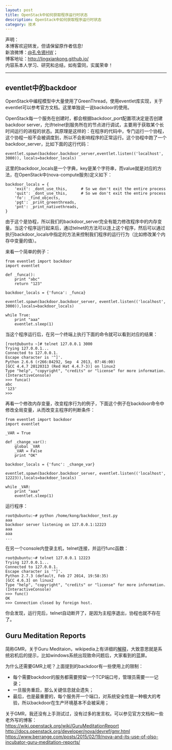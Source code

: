 ```yaml
---
layout: post
title: OpenStack中如何获取程序运行时状态
description: OpenStack中如何获取程序运行时状态
category: 技术
---
```


声明：  
本博客欢迎转发，但请保留原作者信息!  
新浪微博：[@孔令贤HW](http://weibo.com/lingxiankong)；   
博客地址：<http://lingxiankong.github.io/>  
内容系本人学习、研究和总结，如有雷同，实属荣幸！

------------------

## eventlet中的backdoor

OpenStack中编程模型中大量使用了GreenThread，使用eventlet库实现，关于eventlet可以参考官方文档。这里单独说一说backdoor的使用。

OpenStack每一个服务在创建时，都会根据backdoor_port配置项决定是否创建backdoor server，允许telnet到服务所在的节点进行调试，主要用于获取某个长时间运行的进程的状态。其原理是这样的：在程序的代码中，专门运行一个协程，这个协程一般不会被调度到，所以不会影响程序的正常运行。这个协程中跑了一个backdoor_server，比如下面的这行代码：

    eventlet.spawn(backdoor.backdoor_server,eventlet.listen(('localhost', 3000)), locals=backdoor_locals)

这里的backdoor_locals是一个字典，key是某个字符串，而value就是对应的方法，在OpenStack中(nova-compute服务)定义如下：

    backdoor_locals = {
        'exit': _dont_use_this,      # So we don't exit the entire process
        'quit': _dont_use_this,      # So we don't exit the entire process
        'fo': _find_objects,
        'pgt': _print_greenthreads,
        'pnt': _print_nativethreads,
    }
    
由于这个是协程，所以我们的backdoor_server完全有能力修改程序中的内存变量。当这个程序运行起来后，通过telnet的方法可以连上这个程序，然后可以通过执行backdoor_locals中指定的方法来控制我们程序的运行行为（比如修改某个内存中变量的值）。

来看一个简单的例子：

    from eventlet import backdoor
    import eventlet
     
    def _funca():
        print "abc"
        return "123"
     
    backdoor_locals = {'funca': _funca}
     
    eventlet.spawn(backdoor.backdoor_server, eventlet.listen(('localhost', 3000)),locals=backdoor_locals)
     
    while True:
        print "aaa"
        eventlet.sleep(1)
     
当这个程序运行后，在另一个终端上执行下面的命令就可以看到对应的结果：
     
    [root@ubuntu ~]# telnet 127.0.0.1 3000
    Trying 127.0.0.1...
    Connected to 127.0.0.1.
    Escape character is '^]'.
    Python 2.6.6 (r266:84292, Sep  4 2013, 07:46:00)
    [GCC 4.4.7 20120313 (Red Hat 4.4.7-3)] on linux2
    Type "help", "copyright", "credits" or "license" for more information.
    (InteractiveConsole)
    >>> funca()
    abc
    '123'
    >>>
    
再看一个修改内存变量，改变程序行为的例子，下面这个例子在backdoor命令中修改全局变量，从而改变主程序的判断条件：

    from eventlet import backdoor
    import eventlet

    _VAR = True
     
    def _change_var():
        global _VAR
        _VAR = False
        print "OK"
     
    backdoor_locals = {'func': _change_var}
     
    eventlet.spawn(backdoor.backdoor_server, eventlet.listen(('localhost', 12223)),locals=backdoor_locals)
     
    while _VAR:
        print "aaa"
        eventlet.sleep(1)    
        
运行程序：

    root@ubuntu:~# python /home/kong/backdoor_test.py
    aaa
    backdoor server listening on 127.0.0.1:12223
    aaa
    aaa 
    ... 

在另一个console内登录主机，telnet连接，并运行func函数：

    root@ubuntu:~# telnet 127.0.0.1 12223
    Trying 127.0.0.1...
    Connected to 127.0.0.1.
    Escape character is '^]'.
    Python 2.7.3 (default, Feb 27 2014, 19:58:35) 
    [GCC 4.6.3] on linux2
    Type "help", "copyright", "credits" or "license" for more information.
    (InteractiveConsole)
    >>> func()
    OK
    >>> Connection closed by foreign host.    
    
你会发现，运行完后，telnet自动断开了，是因为主程序退出，协程也就不存在了。

## Guru Meditation Reports
简称GMR，关于Guru Meditaion，wikipedia上有详细的[解释](http://en.wikipedia.org/wiki/Guru_Meditation)，大致意思就是系统宕机后的提示，比如windows系统出现致命问题后，大家看到的蓝屏。

为什么还需要GMR上呢？上面提到的backdoor有一些使用上的限制：

* 每个需要backdoor的服务都需要预留一个TCP端口号，管理员需要一一记录；
* 一旦服务重启，那么关键信息就会遗失；
* 最后，也是最重要的，每个服务开一个端口，对系统安全性是一种极大的考验，所以backdoor在生产环境基本不会被采用；

关于GMR，我还没有上手测试过，没有过多的发言权。可以参见官方文档和一些老外写的博客：  
<https://wiki.openstack.org/wiki/GuruMeditationReport>  
<http://docs.openstack.org/developer/nova/devref/gmr.html>  
<https://www.berrange.com/posts/2015/02/19/nova-and-its-use-of-olso-incubator-guru-meditation-reports/>

